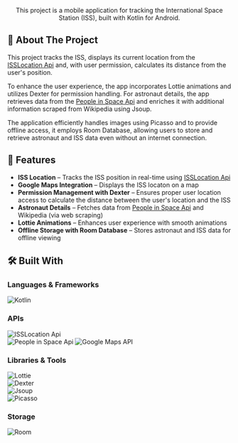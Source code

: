 <p align="center">
    This project is a mobile application for tracking the International Space Station (ISS), built with Kotlin for Android.  
</p>

## 📌 About The Project  

This project tracks the ISS, displays its current location from the [ISSLocation Api](https://api.wheretheiss.at/v1/satellites/25544) and, with user permission, calculates its distance from the user's position.

To enhance the user experience, the app incorporates Lottie animations and utilizes Dexter for permission handling. 
For astronaut details, the app retrieves data from the 
[People in Space Api](https://corquaid.github.io/international-space-station-APIs/JSON/people-in-space.json) and enriches it with additional information scraped from Wikipedia using Jsoup.

The application efficiently handles images using Picasso and to provide offline access, it employs Room Database, allowing users to store and retrieve astronaut and ISS data even without an internet connection. 

## 🚀 Features  
- **ISS Location** – Tracks the ISS position in real-time using [ISSLocation Api](https://api.wheretheiss.at/v1/satellites/25544)
- **Google Maps Integration** – Displays the ISS locaton on a map
- **Permission Management with Dexter** – Ensures proper user location access to calculate the distance between the user's location and the ISS
- **Astronaut Details** – Fetches data from [People in Space Api](https://corquaid.github.io/international-space-station-APIs/JSON/people-in-space.json) and Wikipedia (via web scraping)
- **Lottie Animations** – Enhances user experience with smooth animations
- **Offline Storage with Room Database** – Stores astronaut and ISS data for offline viewing

## 🛠 Built With  

### **Languages & Frameworks**  
![Kotlin](https://img.shields.io/badge/Kotlin-%230095D5.svg?style=for-the-badge&logo=kotlin&logoColor=white)  

### **APIs**  
![ISSLocation Api](https://img.shields.io/badge/WhereTheISSAt-Real--Time%20Location-blue?style=for-the-badge)  
![People in Space Api](https://img.shields.io/badge/PeopleInSpace-ISS%20Crew%20Data-blue?style=for-the-badge)
![Google Maps API](https://img.shields.io/badge/Google%20Maps-Location%20Tracking-green?style=for-the-badge)  

### **Libraries & Tools**  
![Lottie](https://img.shields.io/badge/Lottie-Animations-orange?style=for-the-badge)  
![Dexter](https://img.shields.io/badge/Dexter-Permissions-red?style=for-the-badge)  
![Jsoup](https://img.shields.io/badge/Jsoup-Web%20Scraping-blue?style=for-the-badge)  
![Picasso](https://img.shields.io/badge/Picasso-Image%20Loader-pink?style=for-the-badge) 

### **Storage**  
![Room](https://img.shields.io/badge/Room-Database-yellow?style=for-the-badge)  
